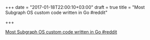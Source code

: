 +++
date = "2017-01-18T22:00:10+03:00"
draft = true
title = "Most Subgraph OS custom code written in Go  #reddit"

+++

<p><a href="https://t.co/DctdcxXu4c">Most Subgraph OS custom code written in Go  #reddit</a></p>
